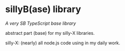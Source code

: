 # sillyB(ase) library
*A very SB TypeScript base library*

abstract part (base) for my silly-X libraries.

silly-X: (nearly) all node.js code using in my daily work.
